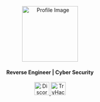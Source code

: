 <div style="text-align: center;">
  <img height="150" src="https://github.com/x03ee/x03ee/blob/main/my.png" alt="Profile Image" />

  <h4>Reverse Engineer | Cyber Security</h4>

  <div>
    <a href="https://discord.com/users/535227610888929299" target="_blank">
      <img src="https://cdn.prod.website-files.com/6257adef93867e50d84d30e2/653714c1f22aef3b6921d63d_636e0a6ca814282eca7172c6_icon_clyde_white_RGB.svg" width="40" height="35" alt="Discord Logo" />
    </a>
    <a href="https://tryhackme.com/p/x03e" target="_blank">
      <img src="https://assets.tryhackme.com/img/logo/tryhackme_logo_full.svg" width="40" height="35" alt="TryHackMe Logo" />
    </a>
  </div>
</div>
